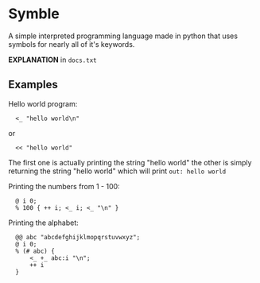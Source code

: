# Symble
A simple interpreted programming language made in python that uses symbols for nearly all of it's keywords.

**EXPLANATION** in `docs.txt`

## Examples

Hello world program:
```
  <_ "hello world\n"
```
or
```
  << "hello world"
```
The first one is actually printing the string "hello world" the other is simply returning the string "hello world" which will print `out: hello world `

Printing the numbers from 1 - 100:
```
  @ i 0;
  % 100 { ++ i; <_ i; <_ "\n" }
```

Printing the alphabet:
```
  @@ abc "abcdefghijklmopqrstuvwxyz";
  @ i 0;
  % (# abc) {
      <_ +_ abc:i "\n";
      ++ i
  }
```
